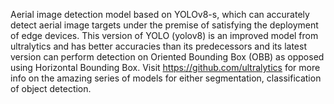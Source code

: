 Aerial image detection model based on YOLOv8-s, which
can accurately detect aerial image targets  under the premise of satisfying
the deployment of edge devices. This version of YOLO (yolov8) is an improved model
from ultralytics and has better accuracies than its predecessors and its latest version
can perform detection on Oriented Bounding Box (OBB) as opposed using Horizontal Bounding Box.
Visit https://github.com/ultralytics for more info on the amazing series of models for either
segmentation, classification of object detection.
